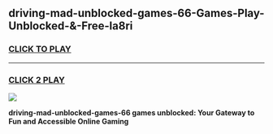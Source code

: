 
## driving-mad-unblocked-games-66-Games-Play-Unblocked-&-Free-la8ri
<h3>
<a href="https://premium76.site?title=driving-mad-unblocked-games-66&ref=24A">CLICK TO PLAY</a></h3>
<hr>

<h3>
<a href="https://premium76.site?title=driving-mad-unblocked-games-66&ref=24A">CLICK 2 PLAY</a>
  
</h3>

<a href="https://premium76.site?title=driving-mad-unblocked-games-66&ref=24A"><img src="https://clearcache.store/games.png"></a>


**driving-mad-unblocked-games-66 games unblocked: Your Gateway to Fun and Accessible Online Gaming**
